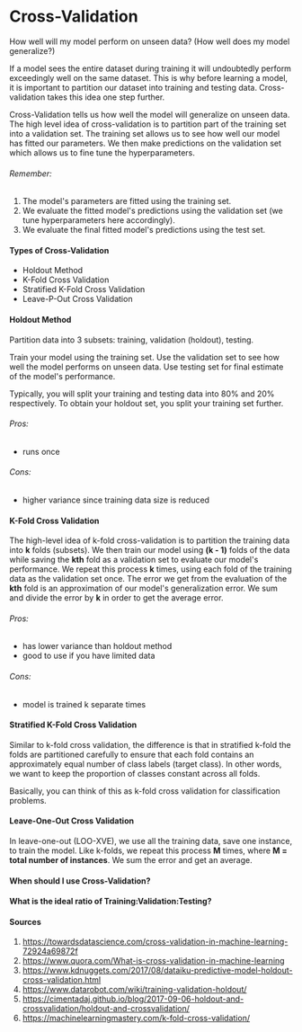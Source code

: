 # Cross-Validation
How well will my model perform on unseen data? (How well does my model generalize?)

If a model sees the entire dataset during training it will undoubtedly perform exceedingly well on the same dataset. This is why before learning a model, it is important to partition our dataset into training and testing data. Cross-validation takes this idea one step further.

Cross-Validation tells us how well the model will generalize on unseen data. The high level idea of cross-validation is to partition part of the training set into a validation set. The training set allows us to see how well our model has fitted our parameters. We then make predictions on the validation set which allows us to fine tune the hyperparameters.

###### Remember:
1. The model's parameters are fitted using the training set.
2. We evaluate the fitted model's predictions using the validation set (we tune hyperparameters here accordingly).
3. We evaluate the final fitted model's predictions using the test set.

#### Types of Cross-Validation
* Holdout Method
* K-Fold Cross Validation
* Stratified K-Fold Cross Validation
* Leave-P-Out Cross Validation

#### Holdout Method

Partition data into 3 subsets: training, validation (holdout), testing.

Train your model using the training set. Use the validation set to see how well the model performs on unseen data. Use testing set for final estimate of the model's performance.

Typically, you will split your training and testing data into 80% and 20% respectively. To obtain your holdout set, you split your training set further.

###### Pros:
* runs once

###### Cons:
* higher variance since training data size is reduced

#### K-Fold Cross Validation

The high-level idea of k-fold cross-validation is to partition the training data into **k** folds (subsets). We then train our model using **(k - 1)** folds of the data while saving the **kth** fold as a validation set to evaluate our model's performance. We repeat this process **k** times, using each fold of the training data as the validation set once. The error we get from the evaluation of the **kth** fold is an approximation of our model's generalization error. We sum and divide the error by **k** in order to get the average error.

###### Pros:
* has lower variance than holdout method
* good to use if you have limited data

###### Cons:
* model is trained k separate times

#### Stratified K-Fold Cross Validation

Similar to k-fold cross validation, the difference is that in stratified k-fold the folds are partitioned carefully to ensure that each fold contains an approximately equal number of class labels (target class). In other words, we want to keep the proportion of classes constant across all folds.

Basically, you can think of this as k-fold cross validation for classification problems.

#### Leave-One-Out Cross Validation

In leave-one-out (LOO-XVE), we use all the training data, save one instance, to train the model. Like k-folds, we repeat this process **M** times, where **M = total number of instances**. We sum the error and get an average.

#### When should I use Cross-Validation?

#### What is the ideal ratio of Training:Validation:Testing?



#### Sources
1. https://towardsdatascience.com/cross-validation-in-machine-learning-72924a69872f
2. https://www.quora.com/What-is-cross-validation-in-machine-learning
3. https://www.kdnuggets.com/2017/08/dataiku-predictive-model-holdout-cross-validation.html
4. https://www.datarobot.com/wiki/training-validation-holdout/
5. https://cimentadaj.github.io/blog/2017-09-06-holdout-and-crossvalidation/holdout-and-crossvalidation/
6. https://machinelearningmastery.com/k-fold-cross-validation/
